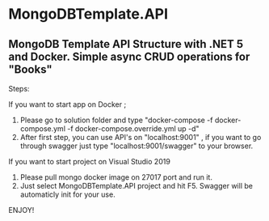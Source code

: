# MongoDBTemplate.API
## MongoDB Template API Structure with .NET 5 and Docker. Simple async CRUD operations for "Books"

Steps:

If you want to start app on Docker ;

1. Please go to solution folder and type "docker-compose -f docker-compose.yml -f docker-compose.override.yml up -d"
2. After first step, you can use API's on "localhost:9001" , if you want to go through swagger just type "localhost:9001/swagger" to your browser.

If you want to start project on Visual Studio 2019

1. Please pull mongo docker image on 27017 port and run it.
2. Just select MongoDBTemplate.API project and hit F5. Swagger will be automaticly init for your use.

ENJOY!
